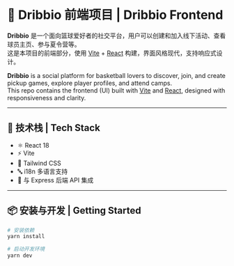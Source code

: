 # 🏀 Dribbio 前端项目 | Dribbio Frontend

**Dribbio** 是一个面向篮球爱好者的社交平台，用户可以创建和加入线下活动、查看球员主页、参与夏令营等。  
这是本项目的前端部分，使用 [Vite](https://vitejs.dev/) + [React](https://react.dev/) 构建，界面风格现代，支持响应式设计。

**Dribbio** is a social platform for basketball lovers to discover, join, and create pickup games, explore player profiles, and attend camps.  
This repo contains the frontend (UI) built with [Vite](https://vitejs.dev/) and [React](https://react.dev/), designed with responsiveness and clarity.

---

## 🚀 技术栈 | Tech Stack

- ⚛️ React 18
- ⚡ Vite
- 💅 Tailwind CSS
- 🔤 i18n 多语言支持
- 🔗 与 Express 后端 API 集成

---

## 📦 安装与开发 | Getting Started

```bash
# 安装依赖
yarn install

# 启动开发环境
yarn dev
```
